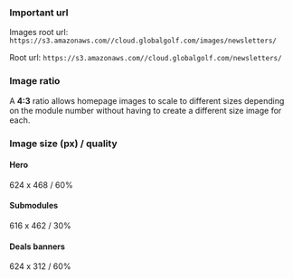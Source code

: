 ### Important url
Images root url: `https://s3.amazonaws.com//cloud.globalgolf.com/images/newsletters/`

Root url: `https://s3.amazonaws.com//cloud.globalgolf.com/newsletters/`


### Image ratio
A **4:3** ratio allows homepage images to scale to different sizes depending on the module number without having to create a different size image for each.

### Image size (px) / quality
#### Hero
624 x 468 / 60%

#### Submodules
616 x 462 / 30%

#### Deals banners
624 x 312 / 60%